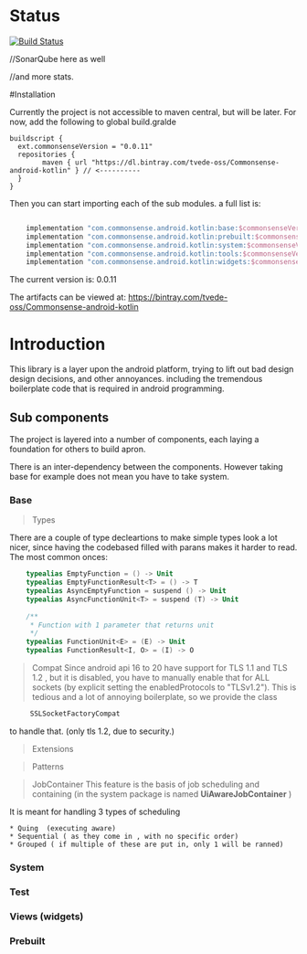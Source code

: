 # Status

[![Build Status](https://travis-ci.org/Tvede-dk/CommonsenseAndroidKotlin.svg?branch=master)](https://travis-ci.org/Tvede-dk/CommonsenseAndroidKotlin)

//SonarQube here as well

//and more stats.

#Installation

Currently the project is not accessible to maven central, but will be later.
For now, add the following to global build.gralde

```gralde
buildscript {
  ext.commonsenseVersion = "0.0.11"
  repositories {
        maven { url "https://dl.bintray.com/tvede-oss/Commonsense-android-kotlin" } // <----------
  }
}

````
Then you can start importing each of the sub modules. a full list is:

```gradle

    implementation "com.commonsense.android.kotlin:base:$commonsenseVersion"
    implementation "com.commonsense.android.kotlin:prebuilt:$commonsenseVersion"
    implementation "com.commonsense.android.kotlin:system:$commonsenseVersion"
    implementation "com.commonsense.android.kotlin:tools:$commonsenseVersion"
    implementation "com.commonsense.android.kotlin:widgets:$commonsenseVersion"

```
The current version is: 0.0.11

The artifacts can be viewed at: https://bintray.com/tvede-oss/Commonsense-android-kotlin

# Introduction 

This library is a layer upon the android platform, trying to lift out bad design design decisions, and other annoyances. including the tremendous boilerplate code that is required in android programming.

##  Sub components
The project is layered into a number of components, each laying a foundation for others to build apron.

There is an inter-dependency between the components. However taking base for example does not mean you have to take system.

### Base


> Types

There are a couple of type decleartions to make simple types look a lot nicer, since having the codebased filled with parans makes it harder to read. 
The most common onces:
````kotlin
    typealias EmptyFunction = () -> Unit
    typealias EmptyFunctionResult<T> = () -> T
    typealias AsyncEmptyFunction = suspend () -> Unit
    typealias AsyncFunctionUnit<T> = suspend (T) -> Unit
    
    /**
     * Function with 1 parameter that returns unit
     */
    typealias FunctionUnit<E> = (E) -> Unit
    typealias FunctionResult<I, O> = (I) -> O
````    

> Compat
Since android api 16 to 20 have support for TLS 1.1 and TLS 1.2 , but it is disabled, 
 you have to manually enable that for ALL sockets (by explicit setting the enabledProtocols to "TLSv1.2").
 This is tedious and a lot of annoying boilerplate, so we provide the class
````kotlin
     SSLSocketFactoryCompat
````
to handle that. (only tls 1.2, due to security.)
 
 
 
> Extensions


> Patterns


> JobContainer
This feature is the basis of job scheduling and containing (in the system package is named **UiAwareJobContainer** )

It is meant for handling 3 types of scheduling

    * Quing  (executing aware) 
    * Sequential ( as they come in , with no specific order)
    * Grouped ( if multiple of these are put in, only 1 will be ranned)
     


### System

### Test

### Views (widgets)

### Prebuilt 

